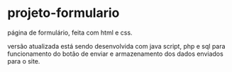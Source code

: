 # projeto-formulario
página de formulário, feita com html e css.

versão atualizada está sendo desenvolvida com java script, php e sql para funcionamento do botão de enviar e armazenamento dos dados enviados para o site.
